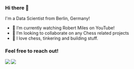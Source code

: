 ### Hi there 👋

I'm a Data Scientist from Berlin, Germany!

- 🌱 I’m currently watching Robert Miles on YouTube!
- 👯 I’m looking to collaborate on any Chess related projects
- 💚 I love chess, tinkering and building stuff. 

### Feel free to reach out!

[<img align="left" src="https://img.shields.io/badge/linkedin-%230077B5.svg?style=for-the-badge&logo=linkedin&logoColor=white">](https://www.linkedin.com/in/lorenzenv/)
[<img src="https://img.shields.io/badge/Gmail-D14836?style=for-the-badge&logo=gmail&logoColor=white">](mailto:valentinlorenzen@gmail.com)



<!--
**lorenzenv/lorenzenv** is a ✨ _special_ ✨ repository because its `README.md` (this file) appears on your GitHub profile.

Here are some ideas to get you started:

- 🔭 I’m currently working on ...
- 🌱 I’m currently learning ...
- 👯 I’m looking to collaborate on ...
- 🤔 I’m looking for help with ...
- 💬 Ask me about ...
- 📫 How to reach me: ...
- 😄 Pronouns: ...
- ⚡ Fun fact: ...
-->
